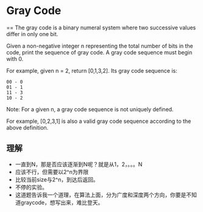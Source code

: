 # Gray Code
==
The gray code is a binary numeral system where two successive values differ in only one bit.

Given a non-negative integer n representing the total number of bits in the code, print the sequence of gray code. A gray code sequence must begin with 0.

For example, given n = 2, return [0,1,3,2]. Its gray code sequence is:
```
00 - 0
01 - 1
11 - 3
10 - 2
```
Note:
For a given n, a gray code sequence is not uniquely defined.

For example, [0,2,3,1] is also a valid gray code sequence according to the above definition.

## 理解
 * 一直到N，那是否应该逐渐到N呢？就是从1，2，。。。N
 * 应该不行，但需要以2^n为界限
 * 比较当前size与2^n，到达后返回。
 * 不停的实验。
 * 这道题告诉我一个道理，在算法上面，分为广度和深度两个方向，你要是不知道graycode，想写出来，难比登天。